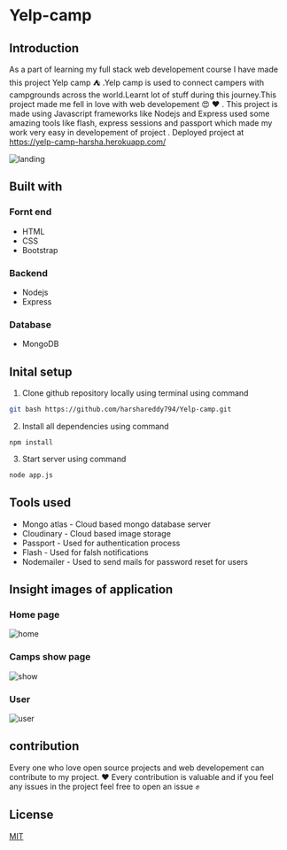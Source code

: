# Yelp-camp

## Introduction
As a part of learning my full stack web developement course I have made this project Yelp camp :tent: .Yelp camp is used to connect campers with campgrounds across the world.Learnt lot of stuff during this journey.This project made me fell in love with web developement :heart_eyes: :heart: . This project is made using Javascript frameworks like Nodejs and Express used some amazing tools like flash, express sessions and passport which made my work very easy in developement of project . Deployed project at 
https://yelp-camp-harsha.herokuapp.com/

![landing](https://user-images.githubusercontent.com/48166328/80898424-dded2e80-8d20-11ea-946b-0ecaa80d4aa9.PNG)


## Built with

### Fornt end
* HTML 
* CSS
* Bootstrap

### Backend
* Nodejs
* Express

### Database
* MongoDB

## Inital setup
 1. Clone github repository locally using terminal using command
 ```bash 
git bash https://github.com/harshareddy794/Yelp-camp.git
```
2. Install all dependencies using command
```
npm install
```
3. Start server using command
```bash 
node app.js
```

## Tools used 
* Mongo atlas - Cloud based mongo database server
* Cloudinary - Cloud based image storage
* Passport - Used for authentication process
* Flash - Used for falsh notifications
* Nodemailer - Used to send mails for password reset for users

## Insight images of application
### Home page
![home](https://user-images.githubusercontent.com/48166328/80898437-05dc9200-8d21-11ea-919e-e345a2ff6ead.PNG)

### Camps show page
![show](https://user-images.githubusercontent.com/48166328/80898443-1260ea80-8d21-11ea-9868-35afd43196c7.PNG)

### User
![user](https://user-images.githubusercontent.com/48166328/80898423-db8ad480-8d20-11ea-9199-8de655075065.PNG)


## contribution
Every one who love open source projects and web developement can contribute to my project. :heart:
Every contribution is valuable and if you feel any issues in the project feel free to open an issue :fist:


## License
[MIT](https://choosealicense.com/licenses/mit/)
